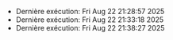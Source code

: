 - Dernière exécution: Fri Aug 22 21:28:57     2025
- Dernière exécution: Fri Aug 22 21:33:18     2025
- Dernière exécution: Fri Aug 22 21:38:27     2025
